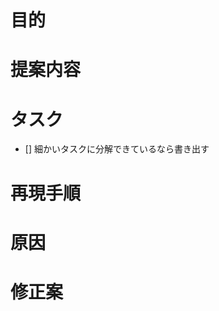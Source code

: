 <!-- あくまでテンプレートなので必ずしもすべての項目を埋めなくてよい -->

<!-- 要望のテンプレート -->
# 目的
# 提案内容
# タスク
- [] 細かいタスクに分解できているなら書き出す

<!-- 不具合のテンプレート -->
# 再現手順
# 原因
# 修正案